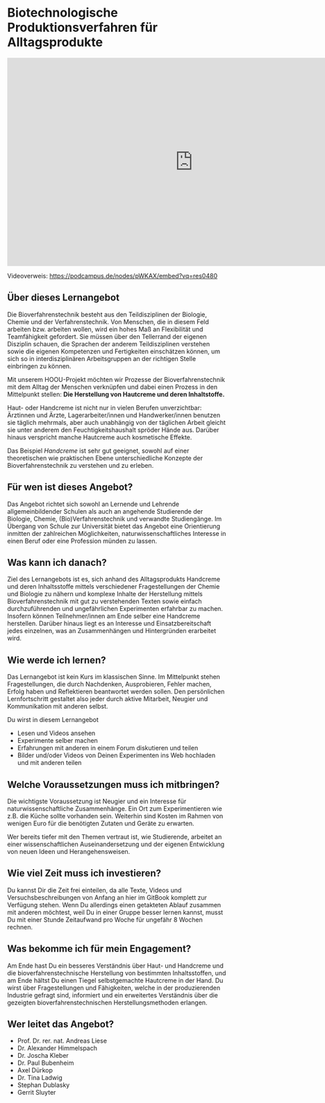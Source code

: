 # Biotechnologische Produktionsverfahren für Alltagsprodukte

<div class="videoWrapper">
  <iframe src="https://podcampus.de/nodes/pWKAX/embed?vq=res0480" width="854" height="480" frameborder="0" seamless allowfullscreen></iframe>
</div>
<p class="videocaption">Videoverweis: <a href="https://podcampus.de/nodes/pWKAX/embed?vq=res0480" target="_blank">https://podcampus.de/nodes/pWKAX/embed?vq=res0480</a></p>

## Über dieses Lernangebot

Die Bioverfahrenstechnik besteht aus den Teildisziplinen der Biologie, Chemie und der Verfahrenstechnik.
Von Menschen, die in diesem Feld arbeiten bzw. arbeiten wollen, wird ein hohes Maß an Flexibilität und Teamfähigkeit gefordert.
Sie müssen über den Tellerrand der eigenen Disziplin schauen, die Sprachen der anderem Teildisziplinen verstehen sowie die eigenen
Kompetenzen und Fertigkeiten einschätzen können, um sich so in interdisziplinären Arbeitsgruppen an der richtigen Stelle einbringen zu können.

Mit unserem HOOU-Projekt möchten wir Prozesse der Bioverfahrenstechnik mit dem Alltag
der Menschen verknüpfen und dabei einen Prozess in den Mittelpunkt stellen: **Die Herstellung von Hautcreme und deren Inhaltstoffe.**

Haut- oder Handcreme ist nicht nur in vielen Berufen unverzichtbar: Ärztinnen und Ärzte,
Lagerarbeiter/innen und Handwerker/innen benutzen sie täglich mehrmals,
aber auch unabhängig von der täglichen Arbeit gleicht sie unter anderem den Feuchtigkeitshaushalt spröder Hände aus.
Darüber hinaus verspricht manche Hautcreme auch kosmetische Effekte.

Das Beispiel *Handcreme* ist sehr gut geeignet, sowohl auf einer theoretischen wie
praktischen Ebene unterschiedliche Konzepte der Bioverfahrenstechnik zu verstehen und zu erleben.

<!-- Zielgruppen -->
## Für wen ist dieses Angebot?

Das Angebot richtet sich sowohl an Lernende und Lehrende allgemeinbildender Schulen
als auch an angehende Studierende der Biologie, Chemie, (Bio)Verfahrenstechnik und verwandte Studiengänge.
Im Übergang von Schule zur Universität bietet das Angebot eine Orientierung inmitten der zahlreichen Möglichkeiten,
naturwissenschaftliches Interesse in einen Beruf oder eine Profession münden zu lassen.

<!-- Ziele -->
## Was kann ich danach?

Ziel des Lernangebots ist es, sich anhand des Alltagsprodukts Handcreme und deren Inhaltsstoffe
mittels verschiedener Fragestellungen der Chemie und Biologie zu nähern und komplexe Inhalte
der Herstellung mittels Bioverfahrenstechnik mit gut zu verstehenden Texten sowie einfach
durchzuführenden und ungefährlichen Experimenten erfahrbar zu machen.
Insofern können Teilnehmer/innen am Ende selber eine Handcreme herstellen.
Darüber hinaus liegt es an Interesse und Einsatzbereitschaft jedes einzelnen,
was an Zusammenhängen und Hintergründen erarbeitet wird.

<!-- Methoden -->
## Wie werde ich lernen?

Das Lernangebot ist kein Kurs im klassischen Sinne. Im Mittelpunkt stehen Fragestellungen, die durch Nachdenken, Ausprobieren, Fehler machen, Erfolg haben und Reflektieren beantwortet werden sollen. Den persönlichen Lernfortschritt gestaltet also jeder durch aktive Mitarbeit, Neugier und Kommunikation mit anderen selbst.

Du wirst in diesem Lernangebot

- Lesen und Videos ansehen
- Experimente selber machen
- Erfahrungen mit anderen in einem Forum diskutieren und teilen
- Bilder und/oder Videos von Deinen Experimenten ins Web hochladen und mit anderen teilen

<!-- Voraussetzungen -->
## Welche Voraussetzungen muss ich mitbringen?

Die wichtigste Voraussetzung ist Neugier und ein Interesse für naturwissenschaftliche Zusammenhänge.
Ein Ort zum Experimentieren wie z.B. die Küche sollte vorhanden sein.
Weiterhin sind Kosten im Rahmen von wenigen Euro für die benötigten Zutaten und Geräte zu erwarten.

Wer bereits tiefer mit den Themen vertraut ist, wie Studierende, arbeitet an einer
wissenschaftlichen Auseinandersetzung und der eigenen Entwicklung von neuen Ideen und Herangehensweisen.

## Wie viel Zeit muss ich investieren?

Du kannst Dir die Zeit frei einteilen, da alle Texte, Videos und Versuchsbeschreibungen von Anfang an hier im GitBook komplett zur Verfügung stehen.
Wenn Du allerdings einen getakteten Ablauf zusammen mit anderen möchtest,
weil Du in einer Gruppe besser lernen kannst, musst Du mit einer Stunde Zeitaufwand pro Woche für ungefähr 8 Wochen rechnen.

<!-- Anerkennung -->
## Was bekomme ich für mein Engagement?

Am Ende hast Du ein besseres Verständnis über Haut- und Handcreme und die bioverfahrenstechnische
Herstellung von bestimmten Inhaltsstoffen, und am Ende hältst Du einen Tiegel selbstgemachte Hautcreme in der Hand.
Du wirst über Fragestellungen und Fähigkeiten, welche in der produzierenden Industrie gefragt sind,
informiert und ein erweitertes Verständnis über die gezeigten bioverfahrenstechnischen Herstellungsmethoden erlangen.

<!-- Kurzbios, Funktionen etc. -->
## Wer leitet das Angebot?

* Prof. Dr. rer. nat. Andreas Liese
* Dr. Alexander Himmelspach
* Dr. Joscha Kleber
* Dr. Paul Bubenheim
* Axel Dürkop
* Dr. Tina Ladwig
* Stephan Dublasky
* Gerrit Sluyter
